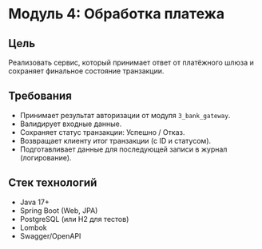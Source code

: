 # Модуль 4: Обработка платежа

## Цель
Реализовать сервис, который принимает ответ от платёжного шлюза и сохраняет финальное состояние транзакции.

## Требования
- Принимает результат авторизации от модуля `3_bank_gateway`.
- Валидирует входные данные.
- Сохраняет статус транзакции: Успешно / Отказ.
- Возвращает клиенту итог транзакции (с ID и статусом).
- Подготавливает данные для последующей записи в журнал (логирование).

## Стек технологий
- Java 17+
- Spring Boot (Web, JPA)
- PostgreSQL (или H2 для тестов)
- Lombok
- Swagger/OpenAPI